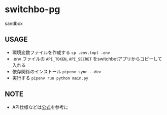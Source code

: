 # switchbo-pg
sandbox
## USAGE
- 環境変数ファイルを作成する `cp .env.tmpl .env`
- .env ファイルの `API_TOKEN`, `API_SECRET` をswitchbotアプリからコピーして入れる
- 依存関係のインストール `pipenv sync --dev`
- 実行する `pipenv run python main.py`

## NOTE
- API仕様などは[公式](https://github.com/OpenWonderLabs/SwitchBotAPI#get-device-list)を参考に